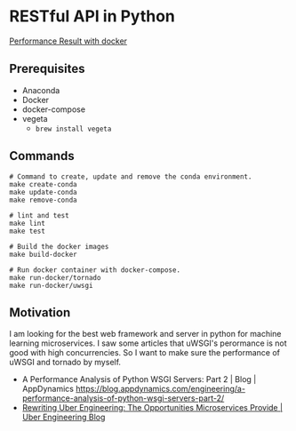 # RESTful API in Python

[Performance Result with docker](./docs/performance_docker.md)

## Prerequisites
- Anaconda
- Docker
- docker-compose
- vegeta
    - `brew install vegeta`


## Commands
```
# Command to create, update and remove the conda environment.
make create-conda
make update-conda
make remove-conda

# lint and test
make lint
make test

# Build the docker images
make build-docker

# Run docker container with docker-compose.
make run-docker/tornado
make run-docker/uwsgi
```

## Motivation
I am looking for the best web framework and server in python for machine learning microservices.
I saw some articles that uWSGI's perormance is not good with high concurrencies.
So I want to make sure the performance of uWSGI and tornado by myself.

- A Performance Analysis of Python WSGI Servers: Part 2 | Blog | AppDynamics https://blog.appdynamics.com/engineering/a-performance-analysis-of-python-wsgi-servers-part-2/
- [Rewriting Uber Engineering: The Opportunities Microservices Provide \| Uber Engineering Blog](https://eng.uber.com/building-tincup/)
